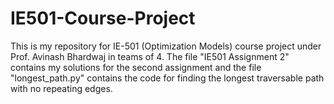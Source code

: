 # IE501-Course-Project
This is my repository for IE-501 (Optimization Models) course project under Prof. Avinash Bhardwaj in teams of 4.
The file "IE501 Assignment 2" contains my solutions for the second assignment and the file "longest_path.py" contains the code for finding the longest traversable path with no repeating edges.
